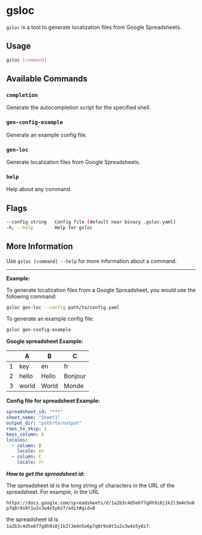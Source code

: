 # gsloc

`gsloc` is a tool to generate localization files from Google Spreadsheets.

## Usage

```sh
gsloc [command]
```

## Available Commands

### `completion`

Generate the autocompletion script for the specified shell.

### `gen-config-example`

Generate an example config file.

### `gen-loc`

Generate localization files from Google Spreadsheets.

### `help`

Help about any command.

## Flags

```sh
--config string   Config file (default near binary .gsloc.yaml)
-h, --help        Help for gsloc
```

## More Information

Use `gsloc [command] --help` for more information about a command.

---

**Example:**

To generate localization files from a Google Spreadsheet, you would use the following command:

```sh
gsloc gen-loc --config path/to/config.yaml
```

To generate an example config file:

```sh
gsloc gen-config-example
```

**Google spreadsheet Example:**

|   | A     | B     | C       |
|---|-------|-------|---------|
| 1 | key   | en    | fr      |
| 2 | hello | Hello | Bonjour |
| 3 | world | World | Monde   |

**Config file for spreadsheet Example:**

```yaml
spreadsheet_id: "***"
sheet_name: "Sheet1"
output_dir: "path/to/output"
rows_to_skip: 1
keys_column: A
locales:
  - column: B
    locale: en
  - column: C
    locale: fr
```

***How to get the spreadsheet id:***

The spreadsheet id is the long string of characters in the URL of the spreadsheet. For example, in the URL

`https://docs.google.com/spreadsheets/d/1a2b3c4d5e6f7g8h9i0j1k2l3m4n5o6p7q8r9s0t1u2v3w4x5y6z7/edit#gid=0`

the spreadsheet id is `1a2b3c4d5e6f7g8h9i0j1k2l3m4n5o6p7q8r9s0t1u2v3w4x5y6z7`.
